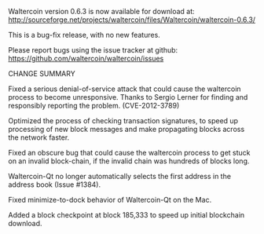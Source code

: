 Waltercoin version 0.6.3 is now available for download at:
  http://sourceforge.net/projects/waltercoin/files/Waltercoin/waltercoin-0.6.3/

This is a bug-fix release, with no new features.

Please report bugs using the issue tracker at github:
  https://github.com/waltercoin/waltercoin/issues

CHANGE SUMMARY

Fixed a serious denial-of-service attack that could cause the
waltercoin process to become unresponsive. Thanks to Sergio Lerner
for finding and responsibly reporting the problem. (CVE-2012-3789)

Optimized the process of checking transaction signatures, to
speed up processing of new block messages and make propagating
blocks across the network faster.

Fixed an obscure bug that could cause the waltercoin process to get
stuck on an invalid block-chain, if the invalid chain was
hundreds of blocks long.

Waltercoin-Qt no longer automatically selects the first address
in the address book (Issue #1384).

Fixed minimize-to-dock behavior of Waltercoin-Qt on the Mac.

Added a block checkpoint at block 185,333 to speed up initial
blockchain download.
